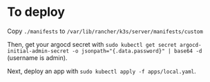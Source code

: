 # To deploy
Copy `./manifests` to `/var/lib/rancher/k3s/server/manifests/custom`

Then, get your argocd secret with `sudo kubectl get secret argocd-initial-admin-secret -o jsonpath="{.data.password}" | base64 -d` (username is admin).

Next, deploy an app with `sudo kubectl apply -f apps/local.yaml`.
